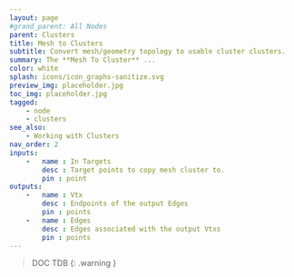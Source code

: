 ```yaml
---
layout: page
#grand_parent: All Nodes
parent: Clusters
title: Mesh to Clusters
subtitle: Convert mesh/geometry topology to usable cluster clusters.
summary: The **Mesh To Cluster** ...
color: white
splash: icons/icon_graphs-sanitize.svg
preview_img: placeholder.jpg
toc_img: placeholder.jpg
tagged:
    - node
    - clusters
see_also:
    - Working with Clusters
nav_order: 2
inputs:
    -   name : In Targets
        desc : Target points to copy mesh cluster to.
        pin : point
outputs:
    -   name : Vtx
        desc : Endpoints of the output Edges
        pin : points
    -   name : Edges
        desc : Edges associated with the output Vtxs
        pin : points
---
```


> DOC TDB
{: .warning }
